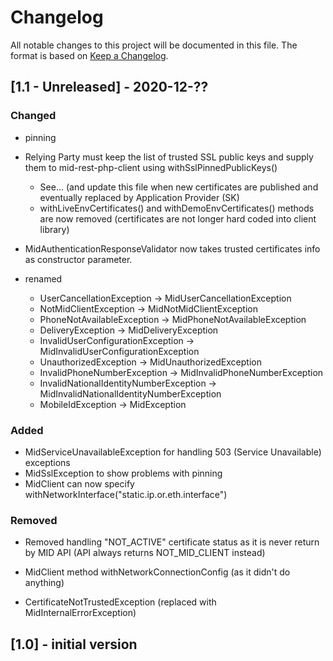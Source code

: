 # Changelog
All notable changes to this project will be documented in this file.
The format is based on [Keep a Changelog](https://keepachangelog.com/en/1.0.0/).

## [1.1 - Unreleased] - 2020-12-??

### Changed
- pinning

- Relying Party must keep the list of trusted SSL public keys and supply them to mid-rest-php-client using withSslPinnedPublicKeys()
    - See...
    (and update this file when new certificates are published and eventually replaced by Application Provider (SK)
    - withLiveEnvCertificates() and withDemoEnvCertificates() methods are now removed (certificates are not longer hard coded into client library)
- MidAuthenticationResponseValidator now takes trusted certificates info as constructor parameter.

- renamed
    - UserCancellationException -> MidUserCancellationException
    - NotMidClientException -> MidNotMidClientException
    - PhoneNotAvailableException -> MidPhoneNotAvailableException
    - DeliveryException -> MidDeliveryException
    - InvalidUserConfigurationException -> MidInvalidUserConfigurationException
    - UnauthorizedException -> MidUnauthorizedException
    - InvalidPhoneNumberException -> MidInvalidPhoneNumberException
    - InvalidNationalIdentityNumberException -> MidInvalidNationalIdentityNumberException
    - MobileIdException -> MidException

### Added
- MidServiceUnavailableException for handling 503 (Service Unavailable) exceptions
- MidSslException to show problems with pinning
- MidClient can now specify withNetworkInterface("static.ip.or.eth.interface") 

### Removed
- Removed handling "NOT_ACTIVE" certificate status as it is never return by MID API (API always returns NOT_MID_CLIENT instead)
- MidClient method withNetworkConnectionConfig (as it didn't do anything)

- CertificateNotTrustedException (replaced with MidInternalErrorException)


## [1.0] - initial version


